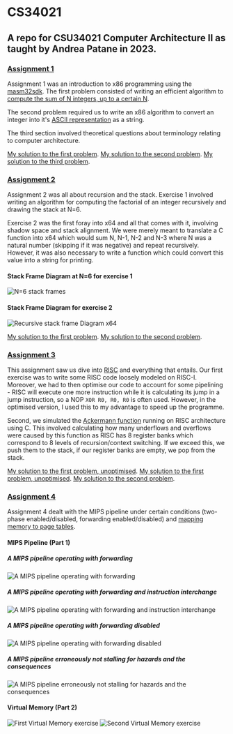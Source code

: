 # CS34021

## A repo for CSU34021 Computer Architecture II as taught by Andrea Patane in 2023.

### [Assignment 1](https://github.com/ni-sauvage/CS34021/tree/main/Assignment1)
Assignment 1 was an introduction to x86 programming using the [masm32sdk](https://www.masm32.com/download.htm). The first problem consisted of writing an efficient algorithm to [compute the sum of N integers, up to a certain N](https://en.wikipedia.org/wiki/1_%2B_2_%2B_3_%2B_4_%2B_%E2%8B%AF).

The second problem required us to write an x86 algorithm to convert an integer into it's [ASCII representation](https://en.wikipedia.org/wiki/ASCII) as a string. 

The third section involved theoretical questions about terminology relating to computer architecture.

[My solution to the first problem](https://github.com/ni-sauvage/CS34021/blob/main/Assignment1/Assign1_ex1.asm). 
[My solution to the second problem](https://github.com/ni-sauvage/CS34021/blob/main/Assignment1/Assign1_ex2.asm). 
[My solution to the third problem](https://github.com/ni-sauvage/CS34021/blob/main/Assignment1/Assign1_ex3.txt).

### [Assignment 2](https://github.com/ni-sauvage/CS34021/tree/main/Assignment2)
Assignment 2 was all about recursion and the stack. Exercise 1 involved writing an algorithm for computing the factorial of an integer recursively and drawing the stack at N=6. 

Exercise 2 was the first foray into x64 and all that comes with it, involving shadow space and stack alignment. We were merely meant to translate a C function into x64 which would sum N, N-1, N-2 and N-3 where N was a natural number (skipping if it was negative) and repeat recursively. However, it was also necessary to write a function which could convert this value into a string for printing. 

#### Stack Frame Diagram at N=6 for exercise 1
![N=6 stack frames](https://github.com/ni-sauvage/CS34021/blob/main/Assignment2/Assign2_ex01_stack.png)

#### Stack Frame Diagram for exercise 2
![Recursive stack frame Diagram x64](https://github.com/ni-sauvage/CS34021/blob/main/Assignment2/Assign2_ex02_stack.png)

[My solution to the first problem](https://github.com/ni-sauvage/CS34021/blob/main/Assignment2/Assign2_ex1.asm). 
[My solution to the second problem](https://github.com/ni-sauvage/CS34021/blob/main/Assignment2/Assign2_ex2.asm). 

### [Assignment 3](https://github.com/ni-sauvage/CS34021/tree/main/Assignment3)
This assignment saw us dive into [RISC](https://en.wikipedia.org/wiki/Reduced_instruction_set_computer) and everything that entails. Our first exercise was to write some RISC code loosely modeled on RISC-I. Moreover, we had to then optimise our code to account for some pipelining - RISC will execute one more instruction while it is calculating its jump in a jump instruction, so a NOP `XOR R0, R0, R0` is often used. However, in the optimised version, I used this to my advantage to speed up the programme. 

Second, we simulated the [Ackermann function](https://en.wikipedia.org/wiki/Ackermann_function) running on RISC architecture using C. This involved calculating how many underflows and overflows were caused by this function as RISC has 8 register banks which correspond to 8 levels of recursion/context switching. If we exceed this, we push them to the stack, if our register banks are empty, we pop from the stack. 

[My solution to the first problem, unoptimised](https://github.com/ni-sauvage/CS34021/blob/main/Assignment3/Assign3_ex1_unop.asm). 
[My solution to the first problem, unoptimised](https://github.com/ni-sauvage/CS34021/blob/main/Assignment3/Assign3_ex1_op.asm). 
[My solution to the second problem](https://github.com/ni-sauvage/CS34021/blob/main/Assignment3/Assign3_ex2.c). 

### [Assignment 4](https://github.com/ni-sauvage/CS34021/tree/main/Assignment4)
Assignment 4 dealt with the MIPS pipeline under certain conditions (two-phase enabled/disabled, forwarding enabled/disabled) and [mapping memory to page tables](https://en.wikipedia.org/wiki/Virtual_memory).

#### MIPS Pipeline (Part 1)
##### A MIPS pipeline operating with forwarding
![A MIPS pipeline operating with forwarding](https://github.com/ni-sauvage/CS34021/blob/main/Assignment4/Assign4_Part1_Ex1.png)

##### A MIPS pipeline operating with forwarding and instruction interchange
![A MIPS pipeline operating with forwarding and instruction interchange](https://github.com/ni-sauvage/CS34021/blob/main/Assignment4/Assign4_Part1_Ex2.png)

##### A MIPS pipeline operating with forwarding disabled
![A MIPS pipeline operating with forwarding disabled](https://github.com/ni-sauvage/CS34021/blob/main/Assignment4/Assign4_Part1_Ex3.png)

##### A MIPS pipeline erroneously not stalling for hazards and the consequences
![A MIPS pipeline erroneously not stalling for hazards and the consequences](https://github.com/ni-sauvage/CS34021/blob/main/Assignment4/Assign4_Part1_Ex4.png)

#### Virtual Memory (Part 2)
![First Virtual Memory exercise](https://github.com/ni-sauvage/CS34021/blob/main/Assignment4/Assign4_Part2_Ex3.png)
![Second Virtual Memory exercise](https://github.com/ni-sauvage/CS34021/blob/main/Assignment4/Assign4_Part2_Ex4.png)
